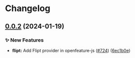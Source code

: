 # Changelog

## [0.0.2](https://github.com/open-feature/js-sdk-contrib/compare/flipt-provider-v0.0.1...flipt-provider-v0.0.2) (2024-01-19)


### ✨ New Features

* **flipt:** Add Flipt provider in openfeature-js ([#724](https://github.com/open-feature/js-sdk-contrib/issues/724)) ([6ec1b0e](https://github.com/open-feature/js-sdk-contrib/commit/6ec1b0e7c799a0c453e49ae2504a48f2b17c6aa7))
